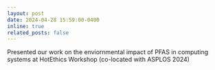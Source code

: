 ```yaml
---
layout: post
date: 2024-04-28 15:59:00-0400
inline: true
related_posts: false
---
```

Presented our work on the enviornmental impact of PFAS in computing systems at HotEthics Workshop (co-located with ASPLOS 2024) 
